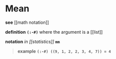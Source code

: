 # Mean

**see** [[math notation]]

**definition** **`(:-#)`** where the argument is a [[list]]

**notation** _in [[statistics]]_ **`mm`**

> **example** **`(:-#) ((9, 1, 2, 2, 3, 4, 7)) = 4`**
